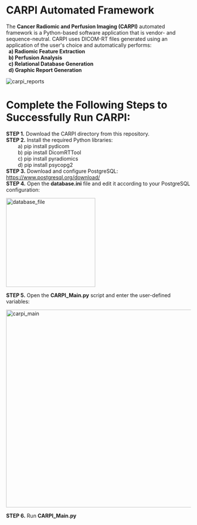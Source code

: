# CARPI Automated Framework
The **Cancer Radiomic and Perfusion Imaging (CARPI)** automated framework is a Python-based software application that is vendor- and sequence-neutral. CARPI uses DICOM-RT files generated using an application of the user's choice and automatically performs: <br />
**&nbsp; a) Radiomic Feature Extraction <br />
&nbsp; b) Perfusion Analysis <br />
&nbsp; c) Relational Database Generation <br />
&nbsp; d) Graphic Report Generation**

![carpi_reports](https://github.com/ABASTI-Lab/CARPI/assets/143734103/78a2bfd5-3665-4ac5-adc7-0917687cbac9)

# Complete the Following Steps to Successfully Run CARPI:
**STEP 1.** Download the CARPI directory from this repository. <br />
**STEP 2.** Install the required Python libraries: <br />
&emsp;&emsp; a) pip install pydicom <br />
&emsp;&emsp; b) pip install DicomRTTool <br />
&emsp;&emsp; c) pip install pyradiomics <br />
&emsp;&emsp; d) pip install psycopg2 <br />
**STEP 3.** Download and configure PostgreSQL: https://www.postgresql.org/download/ <br />
**STEP 4.** Open the **database.ini** file and edit it according to your PostgreSQL configuration: <br />

<img width="243" alt="database_file" src="https://github.com/ABASTI-Lab/CARPI/assets/143734103/8c9ef795-e371-4036-9d82-4f8ff63c450f">

**STEP 5.** Open the **CARPI_Main.py** script and enter the user-defined variables: <br />

<img width="540" alt="carpi_main" src="https://github.com/ABASTI-Lab/CARPI/assets/143734103/20c0cd5a-ba2b-40d2-be5d-1482e0aae2d7">

**STEP 6.** Run **CARPI_Main.py**
